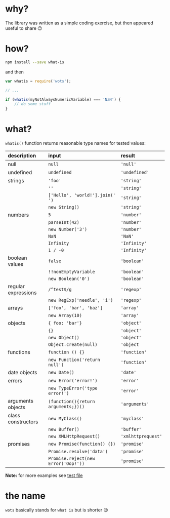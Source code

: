 # why?

The library was written as a simple coding exercise, but then appeared useful to share :wink:


# how?

```bash
npm install --save what-is
```

and then

```javascript
var whatis = require('wots');

// ...

if (whatis(myNotAlwaysNumericVariable) === 'NaN') {
    // do some stuff
}
```


# what?

`whatis()` function returns reasonable type names for tested values:

| description         | input                               | result        |
| :------------------ | :---------------------------------- |:------------- |
| null                | `null`                              | `'null'`      |
| undefined           | `undefined`                         | `'undefined'` |
| strings             | `'foo'`                             | `'string'`    |
|                     | `''`                                | `'string'`    |
|                     | `['Hello', 'world!'].join(' ')`     | `'string'`    |
|                     | `new String()`                      | `'string'`    |
| numbers             | `5`                                 | `'number'`    |
|                     | `parseInt(42)`                      | `'number'`    |
|                     | `new Number('3')`                   | `'number'`    |
|                     | `NaN`                               | `'NaN'`       |
|                     | `Infinity`                          | `'Infinity'`  |
|                     | `1 / -0`                            | `'Infinity'`  |
| boolean values      | `false`                             | `'boolean'`   |
|                     | `!!nonEmptyVariable`                | `'boolean'`   |
|                     |`new Boolean('0')`                   | `'boolean'`   |
| regular expressions | `/^test$/g`                         | `'regexp'`    |
|                     | `new RegExp('needle', 'i')`         | `'regexp'`    |
| arrays              | `['foo', 'bar', 'baz']`             | `'array'`     |
|                     | `new Array(10)`                     | `'array'`     |
| objects             | `{ foo: 'bar'}`                     | `'object'`    |
|                     | `{}`                                | `'object'`    |
|                     | `new Object()`                      | `'object'`    |
|                     | `Object.create(null)`               | `'object`     |
| functions           | `function () {}`                    | `'function'`  |
|                     | `new Function('return null')`       | `'function'`  |
| date objects        | `new Date()`                        | `'date'`      |
| errors              | `new Error('error!')`               | `'error'`     |
|                     | `new TypeError('type error!')`      | `'error'`     |
| arguments objects   | `(function(){return arguments;})()` | `'arguments'` |
| class constructors  | `new MyClass()`                     | `'myclass'`   |
|                     | `new Buffer()`                      | `'buffer'`    |
|                     | `new XMLHttpRequest()`              | `'xmlhttprequest'` |
| promises            | `new Promise(function() {})`        | `'promise'`   |
|                     | `Promise.resolve('data')`           | `'promise'`   |
|                     | `Promise.reject(new Error('Oop!'))` | `'promise'`   |

**Note:** for more examples see [test file](./index.test.js)


# the name

`wots` basically stands for `what is` but is shorter :wink:
